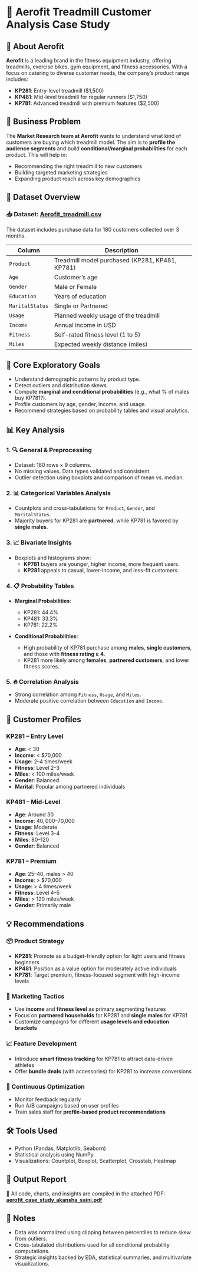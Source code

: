 # 🏃 Aerofit Treadmill Customer Analysis Case Study

## 🏢 About Aerofit

**Aerofit** is a leading brand in the fitness equipment industry, offering treadmills, exercise bikes, gym equipment, and fitness accessories. With a focus on catering to diverse customer needs, the company’s product range includes:

- **KP281**: Entry-level treadmill ($1,500)
- **KP481**: Mid-level treadmill for regular runners ($1,750)
- **KP781**: Advanced treadmill with premium features ($2,500)

## 🎯 Business Problem

The **Market Research team at Aerofit** wants to understand what kind of customers are buying which treadmill model. The aim is to **profile the audience segments** and build **conditional/marginal probabilities** for each product. This will help in:

- Recommending the right treadmill to new customers
- Building targeted marketing strategies
- Expanding product reach across key demographics

## 📂 Dataset Overview
### 📥 Dataset: [Aerofit_treadmill.csv](https://github.com/AkanshaSaini761/Aerofit_Descriptive_Statistics_and_Probability_Case_Study/blob/main/aerofit_treadmill.csv)

The dataset includes purchase data for 180 customers collected over 3 months.

| Column         | Description                                                                 |
|----------------|-----------------------------------------------------------------------------|
| `Product`      | Treadmill model purchased (KP281, KP481, KP781)                            |
| `Age`          | Customer’s age                                                              |
| `Gender`       | Male or Female                                                              |
| `Education`    | Years of education                                                          |
| `MaritalStatus`| Single or Partnered                                                         |
| `Usage`        | Planned weekly usage of the treadmill                                       |
| `Income`       | Annual income in USD                                                        |
| `Fitness`      | Self-rated fitness level (1 to 5)                                           |
| `Miles`        | Expected weekly distance (miles)                                            |



## 🎯 Core Exploratory Goals

- Understand demographic patterns by product type.
- Detect outliers and distribution skews.
- Compute **marginal and conditional probabilities** (e.g., what % of males buy KP781?).
- Profile customers by age, gender, income, and usage.
- Recommend strategies based on probability tables and visual analytics.


## 📊 Key Analysis

### 1. 🔍 General & Preprocessing
- Dataset: 180 rows × 9 columns.
- No missing values. Data types validated and consistent.
- Outlier detection using boxplots and comparison of mean vs. median.

### 2. 📊 Categorical Variables Analysis
- Countplots and cross-tabulations for `Product`, `Gender`, and `MaritalStatus`.
- Majority buyers for KP281 are **partnered**, while KP781 is favored by **single males**.

### 3. 📈 Bivariate Insights
- Boxplots and histograms show:
  - **KP781** buyers are younger, higher income, more frequent users.
  - **KP281** appeals to casual, lower-income, and less-fit customers.

### 4. 📋 Probability Tables
- **Marginal Probabilities**:
  - KP281: 44.4%  
  - KP481: 33.3%  
  - KP781: 22.2%
  
- **Conditional Probabilities**:
  - High probability of KP781 purchase among **males**, **single customers**, and those with **fitness rating ≥ 4**.
  - KP281 more likely among **females**, **partnered customers**, and lower fitness scores.

### 5. 🔥 Correlation Analysis
- Strong correlation among `Fitness`, `Usage`, and `Miles`.
- Moderate positive correlation between `Education` and `Income`.

## 👥 Customer Profiles

### KP281 – Entry Level
- **Age**: < 30
- **Income**: < $70,000
- **Usage**: 2–4 times/week
- **Fitness**: Level 2–3
- **Miles**: < 100 miles/week
- **Gender**: Balanced
- **Marital**: Popular among partnered individuals

### KP481 – Mid-Level
- **Age**: Around 30
- **Income**: $40,000–$70,000
- **Usage**: Moderate
- **Fitness**: Level 3–4
- **Miles**: 80–120
- **Gender**: Balanced

### KP781 – Premium
- **Age**: 25–40, males > 40
- **Income**: > $70,000
- **Usage**: > 4 times/week
- **Fitness**: Level 4–5
- **Miles**: > 120 miles/week
- **Gender**: Primarily male

## 💡 Recommendations

### 📦 Product Strategy
- **KP281**: Promote as a budget-friendly option for light users and fitness beginners  
- **KP481**: Position as a value option for moderately active individuals  
- **KP781**: Target premium, fitness-focused segment with high-income levels

### 🎯 Marketing Tactics
- Use **income** and **fitness level** as primary segmenting features
- Focus on **partnered households** for KP281 and **single males** for KP781
- Customize campaigns for different **usage levels and education brackets**

### 📈 Feature Development
- Introduce **smart fitness tracking** for KP781 to attract data-driven athletes
- Offer **bundle deals** (with accessories) for KP281 to increase conversions

### 💬 Continuous Optimization
- Monitor feedback regularly  
- Run A/B campaigns based on user profiles  
- Train sales staff for **profile-based product recommendations**

## 🛠️ Tools Used

- Python (Pandas, Matplotlib, Seaborn)
- Statistical analysis using NumPy
- Visualizations: Countplot, Boxplot, Scatterplot, Crosstab, Heatmap

## 📄 Output Report

📎 All code, charts, and insights are compiled in the attached PDF:  
**[aerofit_case_study_akansha_saini.pdf](https://github.com/AkanshaSaini761/Aerofit_Descriptive_Statistics_and_Probability_Case_Study/blob/main/aerofit_case_study_akansha_saini.pdf)**

## 📌 Notes
* Data was normalized using clipping between percentiles to reduce skew from outliers.
* Cross-tabulated distributions used for all conditional probability computations.
* Strategic insights backed by EDA, statistical summaries, and multivariate visualizations.
